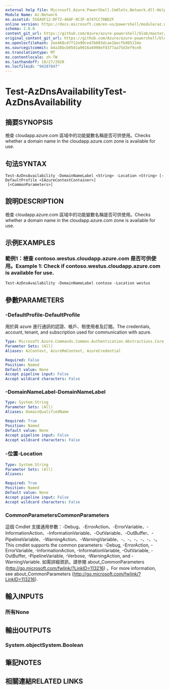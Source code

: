 ```yaml
---
external help file: Microsoft.Azure.PowerShell.Cmdlets.Network.dll-Help.xml
Module Name: Az.Network
ms.assetid: 556A9F12-DF72-468F-9C3F-A747CC70BD2F
online version: https://docs.microsoft.com/en-us/powershell/module/az.network/test-azdnsavailability
schema: 2.0.0
content_git_url: https://github.com/Azure/azure-powershell/blob/master/src/Network/Network/help/Test-AzDnsAvailability.md
original_content_git_url: https://github.com/Azure/azure-powershell/blob/master/src/Network/Network/help/Test-AzDnsAvailability.md
ms.openlocfilehash: 2ee468c47f22e90ce47b003dcae1becfb905134e
ms.sourcegitcommit: b4a38bcb0501a9016a4998efd377aa75d3ef9ce8
ms.translationtype: MT
ms.contentlocale: zh-TW
ms.lasthandoff: 10/27/2020
ms.locfileid: "94287847"
---
```

# <span data-ttu-id="da0b1-101">Test-AzDnsAvailability</span><span class="sxs-lookup"><span data-stu-id="da0b1-101">Test-AzDnsAvailability</span></span>

## <span data-ttu-id="da0b1-102">摘要</span><span class="sxs-lookup"><span data-stu-id="da0b1-102">SYNOPSIS</span></span>
<span data-ttu-id="da0b1-103">檢查 cloudapp.azure.com 區域中的功能變數名稱是否可供使用。</span><span class="sxs-lookup"><span data-stu-id="da0b1-103">Checks whether a domain name in the cloudapp.azure.com zone is available for use.</span></span>

## <span data-ttu-id="da0b1-104">句法</span><span class="sxs-lookup"><span data-stu-id="da0b1-104">SYNTAX</span></span>

```
Test-AzDnsAvailability -DomainNameLabel <String> -Location <String> [-DefaultProfile <IAzureContextContainer>]
 [<CommonParameters>]
```

## <span data-ttu-id="da0b1-105">說明</span><span class="sxs-lookup"><span data-stu-id="da0b1-105">DESCRIPTION</span></span>
<span data-ttu-id="da0b1-106">檢查 cloudapp.azure.com 區域中的功能變數名稱是否可供使用。</span><span class="sxs-lookup"><span data-stu-id="da0b1-106">Checks whether a domain name in the cloudapp.azure.com zone is available for use.</span></span>

## <span data-ttu-id="da0b1-107">示例</span><span class="sxs-lookup"><span data-stu-id="da0b1-107">EXAMPLES</span></span>

### <span data-ttu-id="da0b1-108">範例1：檢查 contoso.westus.cloudapp.azure.com 是否可供使用。</span><span class="sxs-lookup"><span data-stu-id="da0b1-108">Example 1: Check if contoso.westus.cloudapp.azure.com is available for use.</span></span>
```
Test-AzDnsAvailability -DomainNameLabel contoso -Location westus
```

## <span data-ttu-id="da0b1-109">參數</span><span class="sxs-lookup"><span data-stu-id="da0b1-109">PARAMETERS</span></span>

### <span data-ttu-id="da0b1-110">-DefaultProfile</span><span class="sxs-lookup"><span data-stu-id="da0b1-110">-DefaultProfile</span></span>
<span data-ttu-id="da0b1-111">用於與 azure 進行通訊的認證、帳戶、租使用者及訂閱。</span><span class="sxs-lookup"><span data-stu-id="da0b1-111">The credentials, account, tenant, and subscription used for communication with azure.</span></span>

```yaml
Type: Microsoft.Azure.Commands.Common.Authentication.Abstractions.Core.IAzureContextContainer
Parameter Sets: (All)
Aliases: AzContext, AzureRmContext, AzureCredential

Required: False
Position: Named
Default value: None
Accept pipeline input: False
Accept wildcard characters: False
```

### <span data-ttu-id="da0b1-112">-DomainNameLabel</span><span class="sxs-lookup"><span data-stu-id="da0b1-112">-DomainNameLabel</span></span>
```yaml
Type: System.String
Parameter Sets: (All)
Aliases: DomainQualifiedName

Required: True
Position: Named
Default value: None
Accept pipeline input: False
Accept wildcard characters: False
```

### <span data-ttu-id="da0b1-113">-位置</span><span class="sxs-lookup"><span data-stu-id="da0b1-113">-Location</span></span>
```yaml
Type: System.String
Parameter Sets: (All)
Aliases:

Required: True
Position: Named
Default value: None
Accept pipeline input: False
Accept wildcard characters: False
```

### <span data-ttu-id="da0b1-114">CommonParameters</span><span class="sxs-lookup"><span data-stu-id="da0b1-114">CommonParameters</span></span>
<span data-ttu-id="da0b1-115">這個 Cmdlet 支援通用參數：-Debug、-ErrorAction、-ErrorVariable、-InformationAction、-InformationVariable、-OutVariable、-OutBuffer、-PipelineVariable、-WarningAction、-WarningVariable、-、-、-、-、-、-。</span><span class="sxs-lookup"><span data-stu-id="da0b1-115">This cmdlet supports the common parameters: -Debug, -ErrorAction, -ErrorVariable, -InformationAction, -InformationVariable, -OutVariable, -OutBuffer, -PipelineVariable, -Verbose, -WarningAction, and -WarningVariable.</span></span> <span data-ttu-id="da0b1-116">如需詳細資訊，請參閱 about_CommonParameters (http://go.microsoft.com/fwlink/?LinkID=113216) 。</span><span class="sxs-lookup"><span data-stu-id="da0b1-116">For more information, see about_CommonParameters (http://go.microsoft.com/fwlink/?LinkID=113216).</span></span>

## <span data-ttu-id="da0b1-117">輸入</span><span class="sxs-lookup"><span data-stu-id="da0b1-117">INPUTS</span></span>

### <span data-ttu-id="da0b1-118">所有</span><span class="sxs-lookup"><span data-stu-id="da0b1-118">None</span></span>

## <span data-ttu-id="da0b1-119">輸出</span><span class="sxs-lookup"><span data-stu-id="da0b1-119">OUTPUTS</span></span>

### <span data-ttu-id="da0b1-120">System.object</span><span class="sxs-lookup"><span data-stu-id="da0b1-120">System.Boolean</span></span>

## <span data-ttu-id="da0b1-121">筆記</span><span class="sxs-lookup"><span data-stu-id="da0b1-121">NOTES</span></span>

## <span data-ttu-id="da0b1-122">相關連結</span><span class="sxs-lookup"><span data-stu-id="da0b1-122">RELATED LINKS</span></span>
